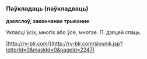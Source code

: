 ### Паўкладаць (паўкладваць)
**дзеяслоў, закончанае трыванне**

Укласці ўсіх, многіх або ўсё, многае. П. дзяцей спаць.

<a rel="author">[http://rv-blr.com/](http://rv-blr.com/slounik.jsp?letterId=0&maskId=0&pageId=2247)</a>
